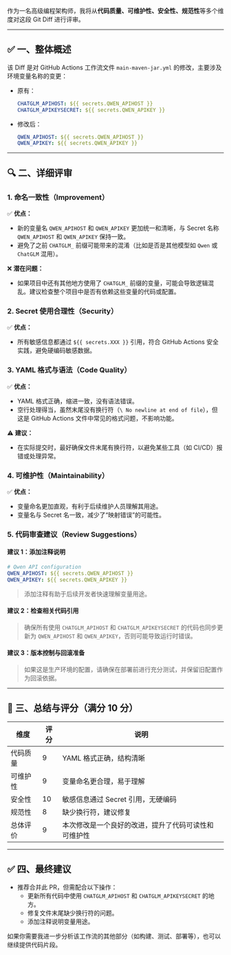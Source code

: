 作为一名高级编程架构师，我将从**代码质量、可维护性、安全性、规范性**等多个维度对这段 Git Diff 进行评审。

---

## ✅ 一、整体概述

该 Diff 是对 GitHub Actions 工作流文件 `main-maven-jar.yml` 的修改，主要涉及环境变量名称的变更：

- 原有：
  ```yaml
  CHATGLM_APIHOST: ${{ secrets.QWEN_APIHOST }}
  CHATGLM_APIKEYSECRET: ${{ secrets.QWEN_APIKEY }}
  ```

- 修改后：
  ```yaml
  QWEN_APIHOST: ${{ secrets.QWEN_APIHOST }}
  QWEN_APIKEY: ${{ secrets.QWEN_APIKEY }}
  ```

---

## 🔍 二、详细评审

### 1. **命名一致性（Improvement）**

✅ **优点：**
- 新的变量名 `QWEN_APIHOST` 和 `QWEN_APIKEY` 更加统一和清晰，与 Secret 名称 `QWEN_APIHOST` 和 `QWEN_APIKEY` 保持一致。
- 避免了之前 `CHATGLM_` 前缀可能带来的混淆（比如是否是其他模型如 `Qwen` 或 `ChatGLM` 混用）。

❌ **潜在问题：**
- 如果项目中还有其他地方使用了 `CHATGLM_` 前缀的变量，可能会导致逻辑混乱。建议检查整个项目中是否有依赖这些变量的代码或配置。

### 2. **Secret 使用合理性（Security）**

✅ **优点：**
- 所有敏感信息都通过 `${{ secrets.XXX }}` 引用，符合 GitHub Actions 安全实践，避免硬编码敏感数据。

### 3. **YAML 格式与语法（Code Quality）**

✅ **优点：**
- YAML 格式正确，缩进一致，没有语法错误。
- 空行处理得当，虽然末尾没有换行符（`\ No newline at end of file`），但这是 GitHub Actions 文件中常见的格式问题，不影响功能。

⚠️ **建议：**
- 在实际提交时，最好确保文件末尾有换行符，以避免某些工具（如 CI/CD）报错或处理异常。

### 4. **可维护性（Maintainability）**

✅ **优点：**
- 变量命名更加直观，有利于后续维护人员理解其用途。
- 变量名与 Secret 名一致，减少了“映射错误”的可能性。

### 5. **代码审查建议（Review Suggestions）**

#### 建议 1：添加注释说明
```yaml
# Qwen API configuration
QWEN_APIHOST: ${{ secrets.QWEN_APIHOST }}
QWEN_APIKEY: ${{ secrets.QWEN_APIKEY }}
```
> 添加注释有助于后续开发者快速理解变量用途。

#### 建议 2：检查相关代码引用
> 确保所有使用 `CHATGLM_APIHOST` 和 `CHATGLM_APIKEYSECRET` 的代码也同步更新为 `QWEN_APIHOST` 和 `QWEN_APIKEY`，否则可能导致运行时错误。

#### 建议 3：版本控制与回滚准备
> 如果这是生产环境的配置，请确保在部署前进行充分测试，并保留旧配置作为回滚依据。

---

## 📌 三、总结与评分（满分 10 分）

| 维度         | 评分 | 说明 |
|--------------|------|------|
| 代码质量     | 9    | YAML 格式正确，结构清晰 |
| 可维护性     | 9    | 变量命名更合理，易于理解 |
| 安全性       | 10   | 敏感信息通过 Secret 引用，无硬编码 |
| 规范性       | 8    | 缺少换行符，建议修复 |
| 总体评价     | 9    | 本次修改是一个良好的改进，提升了代码可读性和可维护性 |

---

## ✅ 四、最终建议

- 推荐合并此 PR，但需配合以下操作：
  - 更新所有代码中使用 `CHATGLM_APIHOST` 和 `CHATGLM_APIKEYSECRET` 的地方。
  - 修复文件末尾缺少换行符的问题。
  - 添加注释说明变量用途。

如果你需要我进一步分析该工作流的其他部分（如构建、测试、部署等），也可以继续提供代码片段。